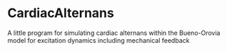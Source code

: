 # CardiacAlternans
A little program for simulating cardiac alternans within the Bueno-Orovia model for excitation dynamics including mechanical feedback
